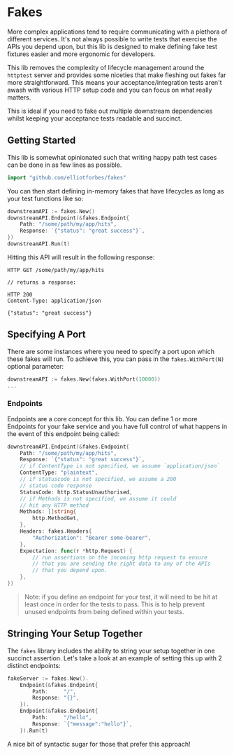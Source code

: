 Fakes
======

More complex applications tend to require communicating with a plethora of different services. It's not always
possible to write tests that exercise the APIs you depend upon, but this lib is designed to make defining fake
test fixtures easier and more ergonomic for developers.

This lib removes the complexity of lifecycle management around the `httptest` server and provides some niceties 
that make fleshing out fakes far more straightforward. This means your acceptance/integration tests aren't awash
with various HTTP setup code and you can focus on what really matters.

This is ideal if you need to fake out multiple downstream dependencies whilst
keeping your acceptance tests readable and succinct. 

## Getting Started

This lib is somewhat opinionated such that writing happy path test cases can be done in as few lines as possible.

```go
import "github.com/elliotforbes/fakes"
```

You can then start defining in-memory fakes that have lifecycles as long as your test functions like so:

```go
downstreamAPI := fakes.New()
downstreamAPI.Endpoint(&fakes.Endpoint{
    Path: "/some/path/my/app/hits",
    Response: `{"status": "great success"}`,
})
downstreamAPI.Run(t)
```

Hitting this API will result in the following response:

```
HTTP GET /some/path/my/app/hits 

// returns a response:

HTTP 200 
Content-Type: application/json

{"status": "great success"}
```

## Specifying A Port

There are some instances where you need to specify a port upon which these fakes will run. To achieve this, you
can pass in the `fakes.WithPort(N)` optional parameter:

```go
downstreamAPI := fakes.New(fakes.WithPort(10000))
...
```



### Endpoints

Endpoints are a core concept for this lib. You can define 1 or more Endpoints for your fake service and you have 
full control of what happens in the event of this endpoint being called:

```go
downstreamAPI.Endpoint(&fakes.Endpoint{
    Path: "/some/path/my/app/hits",
    Response: `{"status": "great success"}`,
    // if ContentType is not specified, we assume `application/json`
    ContentType: "plaintext",
    // if statuscode is not specified, we assume a 200
    // status code response
    StatusCode: http.StatusUnauthorised,
    // if Methods is not specified, we assume it could
    // hit any HTTP method
    Methods: []string{
        http.MethodGet,
    },
    Headers: fakes.Headers{
		"Authorization": "Bearer some-bearer",
    },
    Expectation: func(r *http.Request) {
        // run assertions on the incoming http request to ensure
        // that you are sending the right data to any of the APIs
        // that you depend upon.
    },
})
```

> Note: if you define an endpoint for your test, it will need to be hit at least once in order for the tests to pass. This is
to help prevent unused endpoints from being defined within your tests.

## Stringing Your Setup Together

The `fakes` library includes the ability to string your setup together in
one succinct assertion. Let's take a look at an example of setting this up 
with 2 distinct endpoints:

```go
fakeServer := fakes.New().
    Endpoint(&fakes.Endpoint{
        Path:     "/",
        Response: "{}",
    }).
    Endpoint(&fakes.Endpoint{
        Path:     "/hello",
        Response: `{"message":"hello"}`,
    }).Run(t)
```

A nice bit of syntactic sugar for those that prefer this approach!